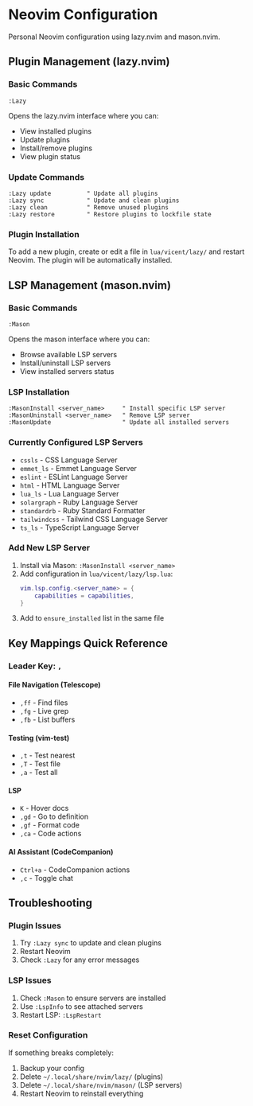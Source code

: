 # Neovim Configuration

Personal Neovim configuration using lazy.nvim and mason.nvim.

## Plugin Management (lazy.nvim)

### Basic Commands
```vim
:Lazy
```
Opens the lazy.nvim interface where you can:
- View installed plugins
- Update plugins
- Install/remove plugins
- View plugin status

### Update Commands
```vim
:Lazy update          " Update all plugins
:Lazy sync            " Update and clean plugins
:Lazy clean           " Remove unused plugins
:Lazy restore         " Restore plugins to lockfile state
```

### Plugin Installation
To add a new plugin, create or edit a file in `lua/vicent/lazy/` and restart Neovim. The plugin will be automatically installed.

## LSP Management (mason.nvim)

### Basic Commands
```vim
:Mason
```
Opens the mason interface where you can:
- Browse available LSP servers
- Install/uninstall LSP servers
- View installed servers status

### LSP Installation
```vim
:MasonInstall <server_name>     " Install specific LSP server
:MasonUninstall <server_name>   " Remove LSP server
:MasonUpdate                    " Update all installed servers
```

### Currently Configured LSP Servers
- `cssls` - CSS Language Server
- `emmet_ls` - Emmet Language Server
- `eslint` - ESLint Language Server
- `html` - HTML Language Server
- `lua_ls` - Lua Language Server
- `solargraph` - Ruby Language Server
- `standardrb` - Ruby Standard Formatter
- `tailwindcss` - Tailwind CSS Language Server
- `ts_ls` - TypeScript Language Server

### Add New LSP Server
1. Install via Mason: `:MasonInstall <server_name>`
2. Add configuration in `lua/vicent/lazy/lsp.lua`:
   ```lua
   vim.lsp.config.<server_name> = {
       capabilities = capabilities,
   }
   ```
3. Add to `ensure_installed` list in the same file

## Key Mappings Quick Reference

### Leader Key: `,`

#### File Navigation (Telescope)
- `,ff` - Find files
- `,fg` - Live grep
- `,fb` - List buffers

#### Testing (vim-test)
- `,t` - Test nearest
- `,T` - Test file
- `,a` - Test all

#### LSP
- `K` - Hover docs
- `,gd` - Go to definition
- `,gf` - Format code
- `,ca` - Code actions

#### AI Assistant (CodeCompanion)
- `Ctrl+a` - CodeCompanion actions
- `,c` - Toggle chat

## Troubleshooting

### Plugin Issues
1. Try `:Lazy sync` to update and clean plugins
2. Restart Neovim
3. Check `:Lazy` for any error messages

### LSP Issues
1. Check `:Mason` to ensure servers are installed
2. Use `:LspInfo` to see attached servers
3. Restart LSP: `:LspRestart`

### Reset Configuration
If something breaks completely:
1. Backup your config
2. Delete `~/.local/share/nvim/lazy/` (plugins)
3. Delete `~/.local/share/nvim/mason/` (LSP servers)
4. Restart Neovim to reinstall everything